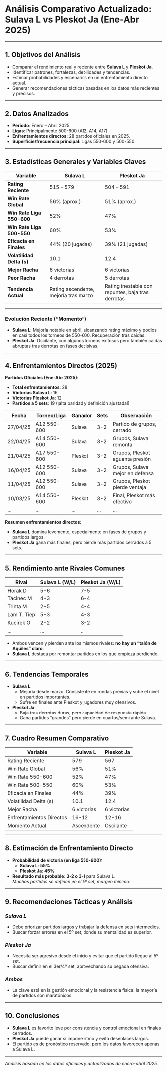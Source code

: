# Análisis Comparativo Actualizado: Sulava L vs Pleskot Ja (Ene-Abr 2025)

---

## 1. Objetivos del Análisis

- Comparar el rendimiento real y reciente entre **Sulava L** y **Pleskot Ja**.
- Identificar patrones, fortalezas, debilidades y tendencias.
- Estimar probabilidades y escenarios en un enfrentamiento directo actual.
- Generar recomendaciones tácticas basadas en los datos más recientes y precisos.

---

## 2. Datos Analizados

- **Período**: Enero – Abril 2025
- **Ligas**: Principalmente 500-600 (A12, A14, A17)
- **Enfrentamientos directos**: 28 partidos oficiales en 2025.
- **Superficie/frecuencia principal**: Ligas 550-600 y 500-550.

---

## 3. Estadísticas Generales y Variables Claves

| Variable                     | Sulava L                | Pleskot Ja              |
|------------------------------|-------------------------|-------------------------|
| **Rating Reciente**          | 515 – 579               | 504 – 591               |
| **Win Rate Global**          | 56% (aprox.)            | 51% (aprox.)            |
| **Win Rate Liga 550-600**    | 52%                     | 47%                     |
| **Win Rate Liga 500-550**    | 60%                     | 53%                     |
| **Eficacia en Finales**      | 44% (20 jugadas)        | 39% (21 jugadas)        |
| **Volatilidad Delta (s)**    | 10.1                    | 12.4                    |
| **Mejor Racha**              | 6 victorias             | 6 victorias             |
| **Peor Racha**               | 4 derrotas              | 5 derrotas              |
| **Tendencia Actual**         | Rating ascendente, mejoría tras marzo | Rating inestable con repuntes, baja tras derrotas |

---

### Evolución Reciente (“Momento”)

- **Sulava L**: Mejoría notable en abril, alcanzando rating máximo y podios en casi todos los torneos de 550-600. Recuperación tras caídas.
- **Pleskot Ja**: Oscilante, con algunos torneos exitosos pero también caídas abruptas tras derrotas en fases decisivas.

---

## 4. Enfrentamientos Directos (2025)

**Partidos Oficiales (Ene-Abr 2025)**:  
- **Total enfrentamientos**: 28  
- **Victorias Sulava L**: 16  
- **Victorias Pleskot Ja**: 12  
- **Partidos a 5 sets**: 19 (¡alta paridad y definición ajustada!)  

| Fecha      | Torneo/Liga       | Ganador     | Sets    | Observación                      |
|------------|-------------------|-------------|---------|----------------------------------|
| 27/04/25   | A12 550-600       | Sulava      | 3-2     | Partido de grupos, cerrado       |
| 22/04/25   | A14 550-600       | Sulava      | 3-2     | Grupos, Sulava remonta           |
| 21/04/25   | A17 550-600       | Pleskot     | 3-2     | Grupos, Pleskot aguanta presión  |
| 16/04/25   | A12 550-600       | Sulava      | 3-2     | Grupos, Sulava mejor en defensa  |
| 11/04/25   | A12 550-600       | Sulava      | 3-2     | Grupos, Pleskot pierde ventaja   |
| 10/03/25   | A14 550-600       | Pleskot     | 3-2     | Final, Pleskot más efectivo      |
| ...        | ...               | ...         | ...     | ...                              |

**Resumen enfrentamientos directos:**
- **Sulava L** domina levemente, especialmente en fases de grupos y partidos largos.
- **Pleskot Ja** gana más finales, pero pierde más partidos cerrados a 5 sets.

---

## 5. Rendimiento ante Rivales Comunes

| Rival       | Sulava L (W/L)  | Pleskot Ja (W/L) |
|-------------|-----------------|------------------|
| Horak D     | 5-6             | 7-5              |
| Tacinec M   | 4-3             | 6-4              |
| Trinta M    | 2-5             | 4-4              |
| Lam T. Tiep | 5-3             | 4-3              |
| Kucirek O   | 2-2             | 3-2              |
| ...         | ...             | ...              |

- Ambos vencen y pierden ante los mismos rivales: **no hay un “talón de Aquiles” claro**.
- **Sulava L** destaca por remontar partidos en los que empieza perdiendo.

---

## 6. Tendencias Temporales

- **Sulava L**:  
  - Mejoría desde marzo. Consistente en rondas previas y sube el nivel en partidos importantes.
  - Sufre en finales ante Pleskot y jugadores muy ofensivos.
- **Pleskot Ja**:  
  - Baja tras derrotas duras, pero capacidad de respuesta rápida.
  - Gana partidos “grandes” pero pierde en cuartos/semi ante Sulava.

---

## 7. Cuadro Resumen Comparativo

| Variable                  | Sulava L       | Pleskot Ja     |
|---------------------------|----------------|----------------|
| Rating Reciente           | 579            | 567            |
| Win Rate Global           | 56%            | 51%            |
| Win Rate 550-600          | 52%            | 47%            |
| Win Rate 500-550          | 60%            | 53%            |
| Eficacia en Finales       | 44%            | 39%            |
| Volatilidad Delta (s)     | 10.1           | 12.4           |
| Mejor Racha               | 6 victorias    | 6 victorias    |
| Enfrentamientos Directos  | 16-12          | 12-16          |
| Momento Actual            | Ascendente     | Oscilante      |

---

## 8. Estimación de Enfrentamiento Directo

- **Probabilidad de victoria (en liga 550-600):**
  - **Sulava L**: **55%**
  - **Pleskot Ja**: **45%**
- **Resultado más probable**: **3-2 o 3-1** para Sulava L.  
  *Muchos partidos se definen en el 5º set, margen mínimo.*

---

## 9. Recomendaciones Tácticas y Análisis

### _Sulava L_
- Debe priorizar partidos largos y trabajar la defensa en sets intermedios.
- Buscar forzar errores en el 5º set, donde su mentalidad es superior.

### _Pleskot Ja_
- Necesita ser agresivo desde el inicio y evitar que el partido llegue al 5º set.
- Buscar definir en el 3er/4º set, aprovechando su pegada ofensiva.

### _Ambos_
- La clave está en la gestión emocional y la resistencia física: la mayoría de partidos son maratónicos.

---

## 10. Conclusiones

- **Sulava L** es favorito leve por consistencia y control emocional en finales cerrados.
- **Pleskot Ja** puede ganar si impone ritmo y evita desenlaces largos.
- El partido es de pronóstico reservado, pero los datos favorecen apenas a Sulava L.

---

_Análisis basado en los datos oficiales y actualizados de enero-abril 2025._